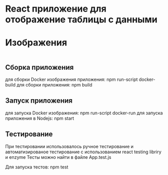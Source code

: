# React приложение для отображение таблицы с данными

# Изображения

![]()

## Сборка приложения
для сборки Docker изображения приложения: npm run-script docker-build
для сборки приложения: npm build

## Запуск приложения
для запуска Docker изображения: npm run-script docker-run
для запуска приложения в Nodejs: npm start

## Тестирование 
При тестировании использовалось ручное тестирование и автоматизированое тестирование с 
использованием react testing libriry и enzyme
Тесты можно найти в файле App.test.js

Для запуска тестов: npm test